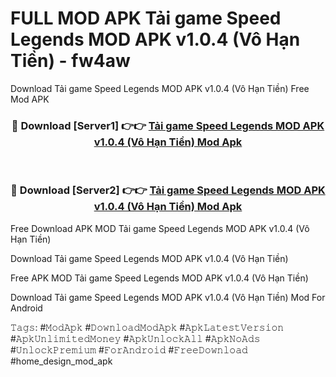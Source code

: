 # FULL MOD APK Tải game Speed Legends MOD APK v1.0.4 (Vô Hạn Tiền) - fw4aw
Download Tải game Speed Legends MOD APK v1.0.4 (Vô Hạn Tiền) Free Mod APK

<div align="center">
<h3>🔴 Download [Server1] 👉👉 <a href="https://apk-comot.site?title=Tải_game_Speed_Legends_MOD_APK_v1.0.4_(Vô_Hạn_Tiền)">Tải game Speed Legends MOD APK v1.0.4 (Vô Hạn Tiền) Mod Apk</a></h3><br>

<h3>🔴 Download [Server2] 👉👉 <a href="https://apk-comot.site?title=Tải_game_Speed_Legends_MOD_APK_v1.0.4_(Vô_Hạn_Tiền)">Tải game Speed Legends MOD APK v1.0.4 (Vô Hạn Tiền) Mod Apk</a></h3>
</div>


Free Download APK MOD Tải game Speed Legends MOD APK v1.0.4 (Vô Hạn Tiền)

Download Tải game Speed Legends MOD APK v1.0.4 (Vô Hạn Tiền) 

Free APK MOD Tải game Speed Legends MOD APK v1.0.4 (Vô Hạn Tiền) 

Download Tải game Speed Legends MOD APK v1.0.4 (Vô Hạn Tiền) Mod For Android

𝚃𝚊𝚐𝚜: #𝙼𝚘𝚍𝙰𝚙𝚔 #𝙳𝚘𝚠𝚗𝚕𝚘𝚊𝚍𝙼𝚘𝚍𝙰𝚙𝚔 #𝙰𝚙𝚔𝙻𝚊𝚝𝚎𝚜𝚝𝚅𝚎𝚛𝚜𝚒𝚘𝚗 #𝙰𝚙𝚔𝚄𝚗𝚕𝚒𝚖𝚒𝚝𝚎𝚍𝙼𝚘𝚗𝚎𝚢 #𝙰𝚙𝚔𝚄𝚗𝚕𝚘𝚌𝚔𝙰𝚕𝚕 #𝙰𝚙𝚔𝙽𝚘𝙰𝚍𝚜 #𝚄𝚗𝚕𝚘𝚌𝚔𝙿𝚛𝚎𝚖𝚒𝚞𝚖 #𝙵𝚘𝚛𝙰𝚗𝚍𝚛𝚘𝚒𝚍 #𝙵𝚛𝚎𝚎𝙳𝚘𝚠𝚗𝚕𝚘𝚊𝚍 #home_design_mod_apk